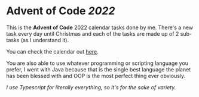 # Advent of Code _2022_

This is the **Advent of Code** 2022 calendar tasks done by me. There's a new task every day until Christmas and each of the tasks are made up of 2 sub-tasks (as I understand it).

You can check the calendar out [here](https://adventofcode.com).

You are also able to use whatever programming or scripting language you prefer, I went with Java because that is the single best language the planet has been blessed with and OOP is the most perfect thing ever obviously.

_I use Typescript for literally everything, so it's for the sake of variety._
